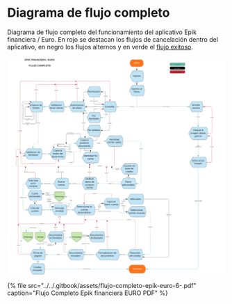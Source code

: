 # Diagrama de flujo completo

Diagrama de flujo completo del funcionamiento del aplicativo Epik financiera / Euro. En rojo se destacan los flujos de cancelación dentro del aplicativo, en negro los flujos alternos y en verde el [flujo exitoso](diagrama-de-flujo-exitoso.md). 

![](../../.gitbook/assets/flujo-completo-epik-euro-4-.png)

{% file src="../../.gitbook/assets/flujo-completo-epik-euro-6-.pdf" caption="Flujo Completo Epik financiera EURO PDF" %}

